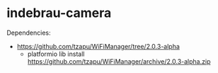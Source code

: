 # indebrau-camera

Dependencies:

* <https://github.com/tzapu/WiFiManager/tree/2.0.3-alpha>
  * platformio lib install https://github.com/tzapu/WiFiManager/archive/2.0.3-alpha.zip
